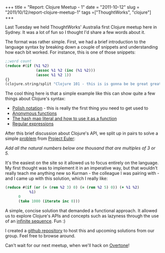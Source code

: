 +++
title = "Report: Clojure Meetup - 1"
date = "2011-10-12"
slug = "2011/10/12/report-clojure-meetup-1"
tags =["ThoughtWorks", "clojure"]
+++

<p>Last Tuesday we held ThoughtWorks' Australia first Clojure meetup here in Sydney. It was a lot of fun so I thought I'd share a few words about it.</p>

<p>The format was rather simple. First, we had a brief introduction to the language syntax by breaking down a couple of snippets and understanding how each bit worked. For instance, this is one of those snippets:</p>

``` clojure
;;word count
(reduce #(if (%1 %2)
              (assoc %1 %2 (inc (%1 %2)))
              (assoc %1 %2 1))
{}
(clojure.string/split "Clojure 101 - this is is gonna be be great great great" #"\s"))
```

<p>The cool thing here is that a simple example like this can show quite a few things about Clojure's syntax:</p>

<ul>
  <li><a href="http://en.wikipedia.org/wiki/Polish_notation">Polish notation</a> - this is really the first thing you need to get used to</li>
  <li><a href="http://clojuredocs.org/clojure_core/clojure.core/fn">Anonymous functions</a></li>
  <li><a href="http://clojuredocs.org/clojure_core/clojure.core/hash-map">The hash map literal and how to use it as a function</a></li>
  <li><a href="http://clojuredocs.org/clojure_core/clojure.core/re-pattern">Regular expressions</a></li>
</ul>

<p>After this brief discussion about Clojure's API, we split up in pairs to solve a simple <a
    href="http://projecteuler.net/problem=1">problem</a> from <a href="http://projecteuler.net/">Project Euler</a>:</p>

<p><i>Add all the natural numbers below one thousand that are multiples of 3 or 5.</i></p>

<p>It's the easiest on the site so it allowed us to focus entirely on the language. My first thought was to implement it in an imperative way,
but that wouldn't really teach me anything new so Kurman - the colleague I was pairing with - and I came up with this solution, which I really like:</p>

``` clojure
(reduce #(if (or (= (rem %2 3) 0) (= (rem %2 5) 0)) (+ %1 %2)
           %1)
      0
      (take 1000 (iterate inc 0)))
```

<p>A simple, concise solution that demanded a functional approach. It allowed us to explore Clojure's APIs and concepts such as lazyness through the use of an
  <a href="http://en.wikibooks.org/wiki/Clojure_Programming/Examples/Cookbook#Infinite_Sequences">infinite sequence</a>. Fun :)</p>

<p>I created a <a href="https://github.com/leonardoborges/twoz-clojure-meetup">github repository</a> to host this and upcoming solutions from our group. Feel free to browse around.</p>

<p>Can't wait for our next meetup, when we'll hack on <a href="http://overtone.github.com/">Overtone</a>!</p>
